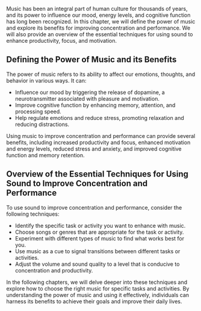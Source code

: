 
Music has been an integral part of human culture for thousands of years, and its power to influence our mood, energy levels, and cognitive function has long been recognized. In this chapter, we will define the power of music and explore its benefits for improving concentration and performance. We will also provide an overview of the essential techniques for using sound to enhance productivity, focus, and motivation.

Defining the Power of Music and its Benefits
--------------------------------------------

The power of music refers to its ability to affect our emotions, thoughts, and behavior in various ways. It can:

* Influence our mood by triggering the release of dopamine, a neurotransmitter associated with pleasure and motivation.
* Improve cognitive function by enhancing memory, attention, and processing speed.
* Help regulate emotions and reduce stress, promoting relaxation and reducing distractions.

Using music to improve concentration and performance can provide several benefits, including increased productivity and focus, enhanced motivation and energy levels, reduced stress and anxiety, and improved cognitive function and memory retention.

Overview of the Essential Techniques for Using Sound to Improve Concentration and Performance
---------------------------------------------------------------------------------------------

To use sound to improve concentration and performance, consider the following techniques:

* Identify the specific task or activity you want to enhance with music.
* Choose songs or genres that are appropriate for the task or activity.
* Experiment with different types of music to find what works best for you.
* Use music as a cue to signal transitions between different tasks or activities.
* Adjust the volume and sound quality to a level that is conducive to concentration and productivity.

In the following chapters, we will delve deeper into these techniques and explore how to choose the right music for specific tasks and activities. By understanding the power of music and using it effectively, individuals can harness its benefits to achieve their goals and improve their daily lives.

